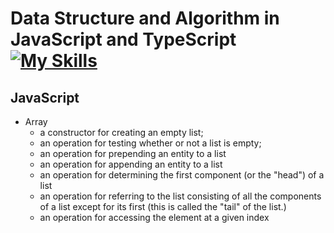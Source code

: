 # Data Structure and Algorithm in JavaScript and TypeScript [![My Skills](https://skillicons.dev/icons?i=js,ts)](https://skillicons.dev)
## JavaScript
- Array
   - a constructor for creating an empty list;
   - an operation for testing whether or not a list is empty;
   - an operation for prepending an entity to a list
   - an operation for appending an entity to a list
   - an operation for determining the first component (or the "head") of a list
   - an operation for referring to the list consisting of all the components of a list except for its first (this is called the "tail" of the list.)
   - an operation for accessing the element at a given index
